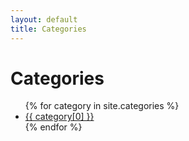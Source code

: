 ```yaml
---
layout: default
title: Categories
---
```

<h1>Categories</h1>
<ul>
  {% for category in site.categories %}
    <li>
      <a href="/categories/{{ category[0] | slugify }}/">{{ category[0] }}</a>
    </li>
  {% endfor %}
</ul>
